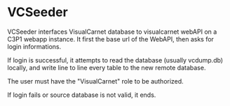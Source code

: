 # VCSeeder

VCSeeder interfaces VisualCarnet database to visualcarnet webAPI on a C3P1 webapp instance.
It first the base url of the WebAPI, then asks for login informations.

If login is successful, it attempts to read the database (usually vcdump.db) locally,
and write line to line every table to the new remote database.

The user must have the "VisualCarnet" role to be authorized.

If login fails or source database is not valid, it ends.